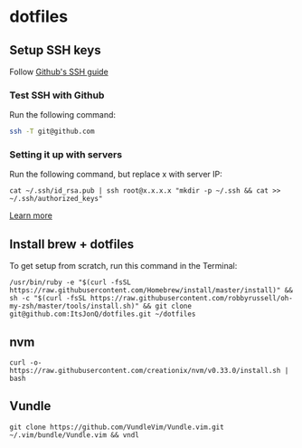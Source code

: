 # dotfiles

## Setup SSH keys

Follow [Github's SSH guide](https://help.github.com/articles/generating-a-new-ssh-key-and-adding-it-to-the-ssh-agent/)


### Test SSH with Github

Run the following command:

```sh
ssh -T git@github.com
```


### Setting it up with servers

Run the following command, but replace x with server IP:

```shell
cat ~/.ssh/id_rsa.pub | ssh root@x.x.x.x "mkdir -p ~/.ssh && cat >>  ~/.ssh/authorized_keys"
```

[Learn more](https://www.digitalocean.com/community/tutorials/how-to-set-up-ssh-keys--2)


## Install brew + dotfiles

To get setup from scratch, run this command in the Terminal:

`/usr/bin/ruby -e "$(curl -fsSL https://raw.githubusercontent.com/Homebrew/install/master/install)" && sh -c "$(curl -fsSL https://raw.githubusercontent.com/robbyrussell/oh-my-zsh/master/tools/install.sh)" && git clone git@github.com:ItsJonQ/dotfiles.git ~/dotfiles`


## nvm

`curl -o- https://raw.githubusercontent.com/creationix/nvm/v0.33.0/install.sh | bash`


## Vundle

`git clone https://github.com/VundleVim/Vundle.vim.git ~/.vim/bundle/Vundle.vim && vndl`
